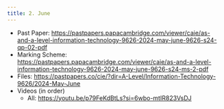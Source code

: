 ```yaml
---
title: 2. June
---
```


- Past Paper: https://pastpapers.papacambridge.com/viewer/caie/as-and-a-level-information-technology-9626-2024-may-june-9626-s24-qp-02-pdf
- Marking Scheme: https://pastpapers.papacambridge.com/viewer/caie/as-and-a-level-information-technology-9626-2024-may-june-9626-s24-ms-2-pdf
- Files: https://pastpapers.co/cie/?dir=A-Level/Information-Technology-9626/2024-May-June
- Videos (in order)
    - All: https://youtu.be/p79FeKdBtLs?si=6wbo-mtIR823VsDJ

